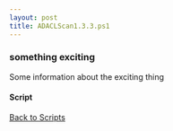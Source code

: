 ```yaml
---
layout: post
title: ADACLScan1.3.3.ps1
---
```


### something exciting

Some information about the exciting thing

#### Script

<script src="https://gist-it.appspot.com/github.com/BanterBoy/scripts-blog/blob/master/PowerShell/functions/activeDirectory/ADACLScan1.3.3.ps1"></script>

<a href="/menu/_pages/scripts.html">Back to Scripts</a>
